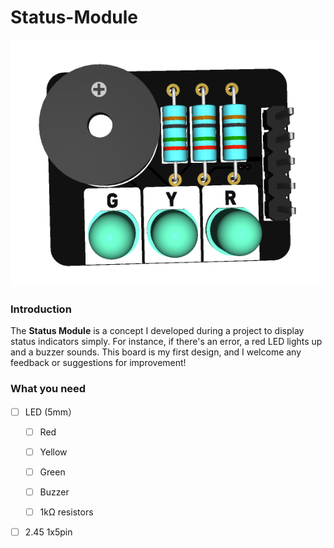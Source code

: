 # Status-Module
![PCB](README-FILE/3D_PCB.png)


### Introduction

The **Status Module** is a concept I developed during a project to display status indicators simply. For instance, if there's an error, a red LED lights up and a buzzer sounds. This board is my first design, and I welcome any feedback or suggestions for improvement!

### What you need

- [ ] LED (5mm）

  - [ ] Red

  - [ ] Yellow

  - [ ] Green

  - [ ] Buzzer

  - [ ] 1kΩ resistors

- [ ] 2.45 1x5pin



